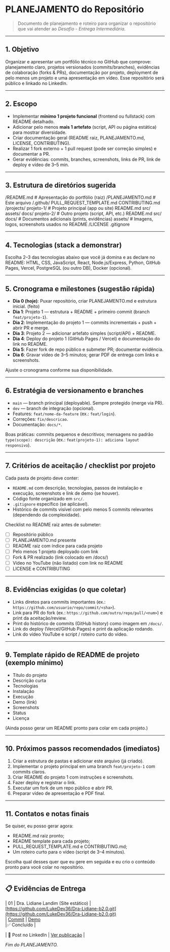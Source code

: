 # PLANEJAMENTO do Repositório

> Documento de planejamento e roteiro para organizar o repositório que vai atender ao *Desafio - Entrega Intermediária*.

---

## 1. Objetivo

Organizar e apresentar um portfólio técnico no GitHub que comprove: planejamento claro, projetos versionados (commits/branches), evidências de colaboração (forks & PRs), documentação por projeto, deployment de pelo menos um projeto e uma apresentação em vídeo. Esse repositório será público e linkado no LinkedIn.

---

## 2. Escopo

- Implementar **mínimo 1 projeto funcional** (frontend ou fullstack) com README detalhado.
- Adicionar pelo menos **mais 1 artefato** (script, API ou página estática) para mostrar diversidade.
- Criar documentação geral (README raiz, PLANEJAMENTO.md, LICENSE, CONTRIBUTING).
- Realizar 1 fork externo + 1 pull request (pode ser correção simples) e documentar a PR.
- Gerar evidências: commits, branches, screenshots, links de PR, link de deploy e vídeo de 3–5 min.

---

## 3. Estrutura de diretórios sugerida

/README.md # Apresentação do portfólio (raiz)
/PLANEJAMENTO.md # Este arquivo
/.github/
PULL_REQUEST_TEMPLATE.md
CONTRIBUTING.md
/projects/
projeto-1/ # Projeto principal (app ou site)
README.md
src/
assets/
docs/
projeto-2/ # Outro projeto (script, API, etc.)
README.md
src/
docs/ # Documentos adicionais (prints, evidências)
assets/ # Imagens, logos, screenshots usados no README
/LICENSE
.gitignore


---

## 4. Tecnologias (stack a demonstrar)

Escolha 2–3 das tecnologias abaixo que você já domina e as declare no README: HTML, CSS, JavaScript, React, Node.js/Express, Python, GitHub Pages, Vercel, PostgreSQL (ou outro DB), Docker (opcional).

---

## 5. Cronograma e milestones (sugestão rápida)

- **Dia 0 (hoje)**: Puxar repositório, criar PLANEJAMENTO.md e estrutura inicial. (feito)
- **Dia 1**: Projeto 1 — estrutura + README + primeiro commit (branch `feat/projeto-1`).
- **Dia 2**: Implementação do projeto 1 — commits incrementais + push + abrir PR e merge.
- **Dia 3**: Projeto 2 — adicionar artefato simples (script/API) + README.
- **Dia 4**: Deploy do projeto 1 (GitHub Pages / Vercel) e documentação do link no README.
- **Dia 5**: Fazer fork de repo público e submeter PR; documentar evidência.
- **Dia 6**: Gravar vídeo de 3–5 minutos; gerar PDF de entrega com links e screenshots.

Ajuste o cronograma conforme sua disponibilidade.

---

## 6. Estratégia de versionamento e branches

- `main` — branch principal (deployable). Sempre protegido (merge via PR).
- `dev` — branch de integração (opcional).
- Features: `feat/nome-da-feature` (ex.: `feat/login`).
- Correções: `fix/descricao`.
- Documentação: `docs/*`.

Boas práticas: commits pequenos e descritivos; mensagens no padrão `type(scope): descrição` (ex.: `feat(projeto-1): adiciona layout responsivo`).

---

## 7. Critérios de aceitação / checklist por projeto

Cada pasta de projeto deve conter:
- `README.md` com descrição, tecnologias, passos de instalação e execução, screenshots e link de demo (se houver).
- Código fonte organizado em `src/`.
- `.gitignore` específico (se aplicável).
- Histórico de commits visível com pelo menos 5 commits relevantes (dependendo da complexidade).

Checklist no README raiz antes de submeter:
- [ ] Repositório público
- [ ] PLANEJAMENTO.md presente
- [ ] README raiz com índice para cada projeto
- [ ] Pelo menos 1 projeto deployado com link
- [ ] Fork & PR realizado (link colocado em /docs/)
- [ ] Vídeo no YouTube (não listado) com link no README
- [ ] LICENSE e CONTRIBUTING

---

## 8. Evidências exigidas (o que coletar)

- Links diretos para commits importantes (ex.: `https://github.com/usuario/repo/commit/<sha>`).
- Link para PR do fork (ex.: `https://github.com/outro/repo/pull/<num>`) e print da aceitação/review.
- Print do histórico de commits (GitHub history) como imagem em `/docs/`.
- Link do deploy (Vercel/GitHub Pages) e print da aplicação rodando.
- Link do vídeo YouTube e script / roteiro curto do vídeo.

---

## 9. Template rápido de README de projeto (exemplo mínimo)

- Título do projeto
- Descrição curta
- Tecnologias
- Instalação
- Execução
- Demo (link)
- Screenshots
- Status
- Licença

(Ainda posso gerar um README pronto para colar em cada projeto.)

---

## 10. Próximos passos recomendados (imediatos)

1. Criar a estrutura de pastas e adicionar este arquivo (já criado).
2. Implementar o projeto principal em uma branch `feat/projeto-1` com commits claros.
3. Criar README do projeto 1 com instruções e screenshots.
4. Fazer deploy e registrar o link.
5. Executar um fork de um repo público e abrir PR.
6. Preparar vídeo de apresentação e PDF final.

---

## 11. Contatos e notas finais

Se quiser, eu posso gerar agora:
- README.md raiz pronto;
- README template para cada projeto;
- PULL_REQUEST_TEMPLATE.md e CONTRIBUTING.md;
- Um roteiro curto para o vídeo (script de 3–4 minutos).

Escolha qual desses quer que eu gere em seguida e eu crio o conteúdo pronto para você colar no repositório.

---

## 📋 Evidências de Entrega

| 01 | Dra. Lidiane Landim (Site estático) | [https://github.com/LukeDev36/Dra-Lidiane-b2.0.git](https://github.com/LukeDev36/Dra-Lidiane-b2.0.git)  
| [Commit](https://github.com/LukeDev36/Dra-Lidiane-b2.0/commit/`<SHA>`) 
| [Demo](https://lidianegastropediatra.com.br/)  
|✅ Concluído |

| 🔗 Post no LinkedIn | [Ver publicação](https://www.linkedin.com/posts/lukedev36_desafio-intermediario-portfolio-projetos-123456789/) |



*Fim do PLANEJAMENTO.*
